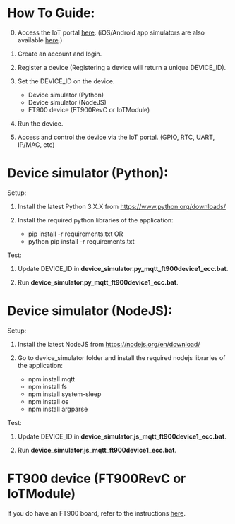 # How To Guide:

0. Access the IoT portal [here](https://richmondu.com). (iOS/Android app simulators are also available [here](https://creator.ionic.io/share/8f86e2005ba5).)

1. Create an account and login.

2. Register a device (Registering a device will return a unique DEVICE_ID).

3. Set the DEVICE_ID on the device.

    - Device simulator (Python)
    - Device simulator (NodeJS)
    - FT900 device (FT900RevC or IoTModule)

4. Run the device.

5. Access and control the device via the IoT portal. (GPIO, RTC, UART, IP/MAC, etc)



# Device simulator (Python):

Setup:

1. Install the latest Python 3.X.X from https://www.python.org/downloads/

2. Install the required python libraries of the application:

    - pip install -r requirements.txt OR
    - python pip install -r requirements.txt

Test:

1. Update DEVICE_ID in <b>device_simulator.py_mqtt_ft900device1_ecc.bat</b>.

2. Run <b>device_simulator.py_mqtt_ft900device1_ecc.bat</b>.


# Device simulator (NodeJS):

Setup:

1. Install the latest NodeJS from https://nodejs.org/en/download/

2. Go to device_simulator folder and install the required nodejs libraries of the application:

    - npm install mqtt
    - npm install fs
    - npm install system-sleep
    - npm install os
    - npm install argparse

Test:

1. Update DEVICE_ID in <b>device_simulator.js_mqtt_ft900device1_ecc.bat</b>.

2. Run <b>device_simulator.js_mqtt_ft900device1_ecc.bat</b>.


# FT900 device (FT900RevC or IoTModule)

If you do have an FT900 board, refer to the instructions [here](https://github.com/richmondu/FT900/tree/master/IoT/ft90x_iot_brtcloud).

